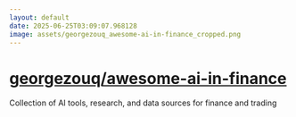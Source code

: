 ```yaml
---
layout: default
date: 2025-06-25T03:09:07.968128
image: assets/georgezouq_awesome-ai-in-finance_cropped.png
---
```


# [georgezouq/awesome-ai-in-finance](https://github.com/georgezouq/awesome-ai-in-finance)

Collection of AI tools, research, and data sources for finance and trading
